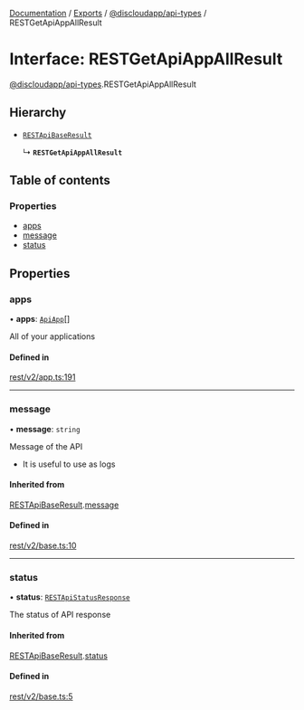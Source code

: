 [Documentation](../README.md) / [Exports](../modules.md) / [@discloudapp/api-types](../modules/discloudapp_api_types.md) / RESTGetApiAppAllResult

# Interface: RESTGetApiAppAllResult

[@discloudapp/api-types](../modules/discloudapp_api_types.md).RESTGetApiAppAllResult

## Hierarchy

- [`RESTApiBaseResult`](discloudapp_api_types.RESTApiBaseResult.md)

  ↳ **`RESTGetApiAppAllResult`**

## Table of contents

### Properties

- [apps](discloudapp_api_types.RESTGetApiAppAllResult.md#apps)
- [message](discloudapp_api_types.RESTGetApiAppAllResult.md#message)
- [status](discloudapp_api_types.RESTGetApiAppAllResult.md#status)

## Properties

### apps

• **apps**: [`ApiApp`](discloudapp_api_types.ApiApp.md)[]

All of your applications

#### Defined in

[rest/v2/app.ts:191](https://github.com/discloud/discloud.app/blob/bf097cb/packages/api-types/rest/v2/app.ts#L191)

___

### message

• **message**: `string`

Message of the API
- It is useful to use as logs

#### Inherited from

[RESTApiBaseResult](discloudapp_api_types.RESTApiBaseResult.md).[message](discloudapp_api_types.RESTApiBaseResult.md#message)

#### Defined in

[rest/v2/base.ts:10](https://github.com/discloud/discloud.app/blob/bf097cb/packages/api-types/rest/v2/base.ts#L10)

___

### status

• **status**: [`RESTApiStatusResponse`](../modules/discloudapp_api_types.md#restapistatusresponse)

The status of API response

#### Inherited from

[RESTApiBaseResult](discloudapp_api_types.RESTApiBaseResult.md).[status](discloudapp_api_types.RESTApiBaseResult.md#status)

#### Defined in

[rest/v2/base.ts:5](https://github.com/discloud/discloud.app/blob/bf097cb/packages/api-types/rest/v2/base.ts#L5)
